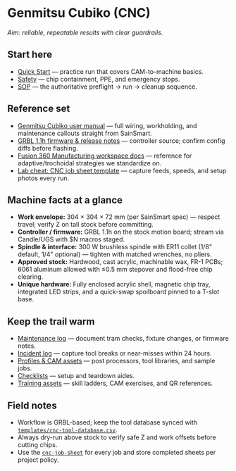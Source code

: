 # Genmitsu Cubiko (CNC)

_Aim: reliable, repeatable results with clear guardrails._

## Start here
- [Quick Start](./quickstart.md) — practice run that covers CAM-to-machine basics.
- [Safety](./safety.md) — chip containment, PPE, and emergency stops.
- [SOP](./sop.md) — the authoritative preflight → run → cleanup sequence.

## Reference set
- [Genmitsu Cubiko user manual](https://www.sainsmart.com/pages/download/genmitsu-cubiko-user-guide) — full wiring, workholding, and maintenance callouts straight from SainSmart.
- [GRBL 1.1h firmware & release notes](https://github.com/gnea/grbl/releases) — controller source; confirm config diffs before flashing.
- [Fusion 360 Manufacturing workspace docs](https://help.autodesk.com/view/fusion360/ENU/?guid=GUID-D83A14C5-07DB-4E7D-9865-3CE0A1C46589) — reference for adaptive/trochoidal strategies we standardize on.
- [Lab cheat: CNC job sheet template](../../templates/cnc-job-sheet.md) — capture feeds, speeds, and setup photos every run.

## Machine facts at a glance
- **Work envelope:** 304 × 304 × 72 mm (per SainSmart spec) — respect travel; verify Z on tall stock before committing.
- **Controller / firmware:** GRBL 1.1h on the stock motion board; stream via Candle/UGS with $N macros staged.
- **Spindle & interface:** 300 W brushless spindle with ER11 collet (1/8" default, 1/4" optional) — tighten with matched wrenches, no pliers.
- **Approved stock:** Hardwood, cast acrylic, machinable wax, FR-1 PCBs; 6061 aluminum allowed with ≤0.5 mm stepover and flood-free chip clearing.
- **Unique hardware:** Fully enclosed acrylic shell, magnetic chip tray, integrated LED strips, and a quick-swap spoilboard pinned to a T-slot base.

## Keep the trail warm
- [Maintenance log](./logs/maintenance-log.csv) — document tram checks, fixture changes, or firmware notes.
- [Incident log](./logs/incident-log.csv) — capture tool breaks or near-misses within 24 hours.
- [Profiles & CAM assets](./profiles/) — post processors, tool libraries, and sample jobs.
- [Checklists](./checklists/) — setup and teardown aides.
- [Training assets](./training/) — skill ladders, CAM exercises, and QR references.

## Field notes
- Workflow is GRBL-based; keep the tool database synced with [`templates/cnc-tool-database.csv`](../../templates/cnc-tool-database.csv).
- Always dry-run above stock to verify safe Z and work offsets before cutting chips.
- Use the [`cnc-job-sheet`](../../templates/cnc-job-sheet.md) for every job and store completed sheets per project policy.
